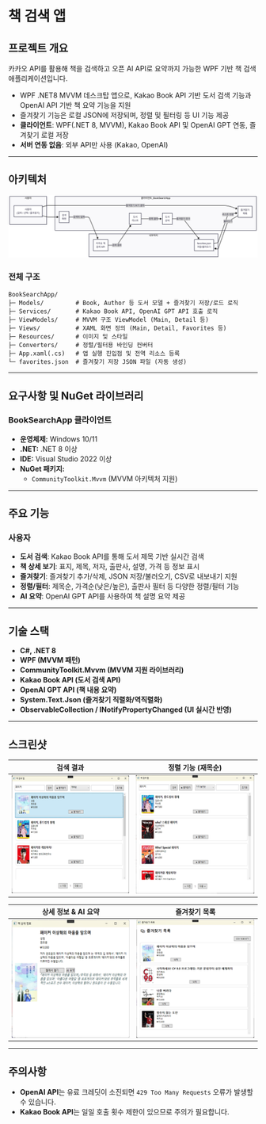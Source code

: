 # 책 검색 앱

## 프로젝트 개요
 카카오 API를 활용해 책을 검색하고 오픈 AI API로 요약까지 가능한 WPF 기반 책 검색 애플리케이션입니다.
- WPF .NET8 MVVM 데스크탑 앱으로, Kakao Book API 기반 도서 검색 기능과 OpenAI API 기반 책 요약 기능을 지원
- 즐겨찾기 기능은 로컬 JSON에 저장되며, 정렬 및 필터링 등 UI 기능 제공
- **클라이언트**: WPF(.NET 8, MVVM), Kakao Book API 및 OpenAI GPT 연동, 즐겨찾기 로컬 저장
- **서버 연동 없음**: 외부 API만 사용 (Kakao, OpenAI)

---

## 아키텍처

![아키텍처](Screenshots/Flow.png)

### 전체 구조

```plaintext
BookSearchApp/
├─ Models/         # Book, Author 등 도서 모델 + 즐겨찾기 저장/로드 로직
├─ Services/       # Kakao Book API, OpenAI GPT API 호출 로직
├─ ViewModels/     # MVVM 구조 ViewModel (Main, Detail 등)
├─ Views/          # XAML 화면 정의 (Main, Detail, Favorites 등)
├─ Resources/      # 이미지 및 스타일
├─ Converters/     # 정렬/필터용 바인딩 컨버터
├─ App.xaml(.cs)   # 앱 실행 진입점 및 전역 리소스 등록
└─ favorites.json  # 즐겨찾기 저장 JSON 파일 (자동 생성)
```
 
---

## 요구사항 및 NuGet 라이브러리

### BookSearchApp 클라이언트
- **운영체제:** Windows 10/11
- **.NET:** .NET 8 이상
- **IDE:** Visual Studio 2022 이상
- **NuGet 패키지:**
  - `CommunityToolkit.Mvvm` (MVVM 아키텍처 지원)

---

## 주요 기능

### 사용자
- **도서 검색**: Kakao Book API를 통해 도서 제목 기반 실시간 검색
- **책 상세 보기**: 표지, 제목, 저자, 출판사, 설명, 가격 등 정보 표시
- **즐겨찾기**: 즐겨찾기 추가/삭제, JSON 저장/불러오기, CSV로 내보내기 지원
- **정렬/필터**: 제목순, 가격순(낮은/높은), 출판사 필터 등 다양한 정렬/필터 기능
- **AI 요약**: OpenAI GPT API를 사용하여 책 설명 요약 제공

---

## 기술 스택

- **C#, .NET 8**
- **WPF (MVVM 패턴)**
- **CommunityToolkit.Mvvm (MVVM 지원 라이브러리)**
- **Kakao Book API (도서 검색 API)**
- **OpenAI GPT API (책 내용 요약)**
- **System.Text.Json (즐겨찾기 직렬화/역직렬화)**
- **ObservableCollection / INotifyPropertyChanged (UI 실시간 반영)**

---

## 스크린샷

| 검색 결과 | 정렬 기능 (재목순) |
|-------------|-----------------------------|
| ![](Screenshots/검색.png) | ![](Screenshots/가격높은순정렬.png) |

| 상세 정보 & AI 요약 | 즐겨찾기 목록 |
|------------------------|------------------|
| ![](Screenshots/Ai요약.png) | ![](Screenshots/즐겨찾기.png) |

---

## 주의사항

- **OpenAI API**는 유료 크레딧이 소진되면 `429 Too Many Requests` 오류가 발생할 수 있습니다.
- **Kakao Book API**는 일일 호출 횟수 제한이 있으므로 주의가 필요합니다.

